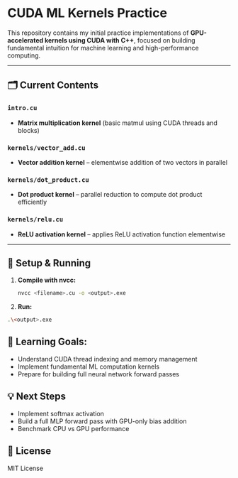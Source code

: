 # CUDA ML Kernels Practice

This repository contains my initial practice implementations of **GPU-accelerated kernels using CUDA with C++**, focused on building fundamental intuition for machine learning and high-performance computing.

---

## 🗂️ Current Contents

### `intro.cu`

- **Matrix multiplication kernel** (basic matmul using CUDA threads and blocks)

### `kernels/vector_add.cu`

- **Vector addition kernel** – elementwise addition of two vectors in parallel

### `kernels/dot_product.cu`

- **Dot product kernel** – parallel reduction to compute dot product efficiently

### `kernels/relu.cu`

- **ReLU activation kernel** – applies ReLU activation function elementwise

---

## 🚀 Setup & Running

1. **Compile with nvcc:**

   ```bash
   nvcc <filename>.cu -o <output>.exe
   ```

2. **Run:**
```bash
.\<output>.exe
```

## 🎯 Learning Goals:
- Understand CUDA thread indexing and memory management
- Implement fundamental ML computation kernels
- Prepare for building full neural network forward passes

## 💡 Next Steps
- Implement softmax activation
- Build a full MLP forward pass with GPU-only bias addition
- Benchmark CPU vs GPU performance

## 📜 License 
MIT License